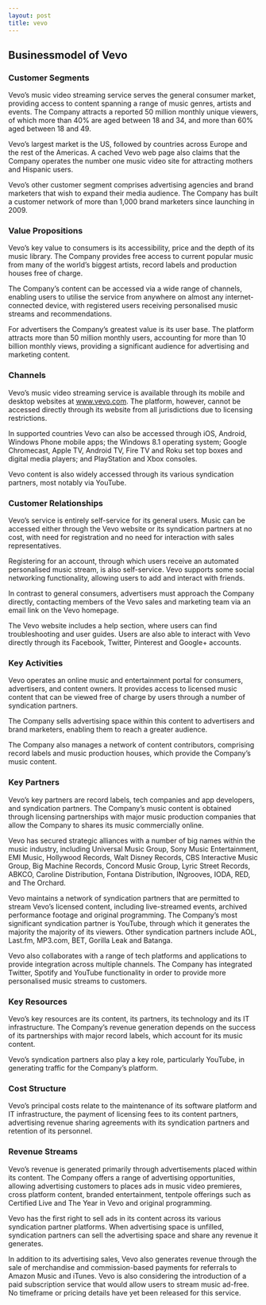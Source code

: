 ```yaml
---
layout: post
title: vevo
---
```


Businessmodel of Vevo
----------------------

### Customer Segments

Vevo’s music video streaming service serves the general consumer market, providing access to content spanning a range of music genres, artists and events. The Company attracts a reported 50 million monthly unique viewers, of which more than 40% are aged between 18 and 34, and more than 60% aged between 18 and 49.

Vevo’s largest market is the US, followed by countries across Europe and the rest of the Americas. A cached Vevo web page also claims that the Company operates the number one music video site for attracting mothers and Hispanic users.

Vevo’s other customer segment comprises advertising agencies and brand marketers that wish to expand their media audience. The Company has built a customer network of more than 1,000 brand marketers since launching in 2009.

### Value Propositions

Vevo’s key value to consumers is its accessibility, price and the depth of its music library. The Company provides free access to current popular music from many of the world’s biggest artists, record labels and production houses free of charge.

The Company’s content can be accessed via a wide range of channels, enabling users to utilise the service from anywhere on almost any internet-connected device, with registered users receiving personalised music streams and recommendations.

For advertisers the Company’s greatest value is its user base. The platform attracts more than 50 million monthly users, accounting for more than 10 billion monthly views, providing a significant audience for advertising and marketing content.

### Channels

Vevo’s music video streaming service is available through its mobile and desktop websites at www.vevo.com. The platform, however, cannot be accessed directly through its website from all jurisdictions due to licensing restrictions.

In supported countries Vevo can also be accessed through iOS, Android, Windows Phone mobile apps; the Windows 8.1 operating system; Google Chromecast, Apple TV, Android TV, Fire TV and Roku set top boxes and digital media players; and PlayStation and Xbox consoles.

Vevo content is also widely accessed through its various syndication partners, most notably via YouTube.

### Customer Relationships

Vevo’s service is entirely self-service for its general users. Music can be accessed either through the Vevo website or its syndication partners at no cost, with need for registration and no need for interaction with sales representatives.

Registering for an account, through which users receive an automated personalised music stream, is also self-service. Vevo supports some social networking functionality, allowing users to add and interact with friends.

In contrast to general consumers, advertisers must approach the Company directly, contacting members of the Vevo sales and marketing team via an email link on the Vevo homepage.

The Vevo website includes a help section, where users can find troubleshooting and user guides. Users are also able to interact with Vevo directly through its Facebook, Twitter, Pinterest and Google+ accounts.

### Key Activities

Vevo operates an online music and entertainment portal for consumers, advertisers, and content owners. It provides access to licensed music content that can be viewed free of charge by users through a number of syndication partners.

The Company sells advertising space within this content to advertisers and brand marketers, enabling them to reach a greater audience.

The Company also manages a network of content contributors, comprising record labels and music production houses, which provide the Company’s music content.

### Key Partners

Vevo’s key partners are record labels, tech companies and app developers, and syndication partners. The Company’s music content is obtained through licensing partnerships with major music production companies that allow the Company to shares its music commercially online.

Vevo has secured strategic alliances with a number of big names within the music industry, including Universal Music Group, Sony Music Entertainment, EMI Music, Hollywood Records, Walt Disney Records, CBS Interactive Music Group, Big Machine Records, Concord Music Group, Lyric Street Records, ABKCO, Caroline Distribution, Fontana Distribution, INgrooves, IODA, RED, and The Orchard.

Vevo maintains a network of syndication partners that are permitted to stream Vevo’s licensed content, including live-streamed events, archived performance footage and original programming. The Company’s most significant syndication partner is YouTube, through which it generates the majority the majority of its viewers. Other syndication partners include AOL, Last.fm, MP3.com, BET, Gorilla Leak and Batanga.

Vevo also collaborates with a range of tech platforms and applications to provide integration across multiple channels. The Company has integrated Twitter, Spotify and YouTube functionality in order to provide more personalised music streams to customers.

### Key Resources

Vevo’s key resources are its content, its partners, its technology and its IT infrastructure. The Company’s revenue generation depends on the success of its partnerships with major record labels, which account for its music content.

Vevo’s syndication partners also play a key role, particularly YouTube, in generating traffic for the Company’s platform.

### Cost Structure

Vevo’s principal costs relate to the maintenance of its software platform and IT infrastructure, the payment of licensing fees to its content partners, advertising revenue sharing agreements with its syndication partners and retention of its personnel.

### Revenue Streams

Vevo’s revenue is generated primarily through advertisements placed within its content. The Company offers a range of advertising opportunities, allowing advertising customers to places ads in music video premieres, cross platform content, branded entertainment, tentpole offerings such as Certified Live and The Year in Vevo and original programming.

Vevo has the first right to sell ads in its content across its various syndication partner platforms. When advertising space is unfilled, syndication partners can sell the advertising space and share any revenue it generates.

In addition to its advertising sales, Vevo also generates revenue through the sale of merchandise and commission-based payments for referrals to Amazon Music and iTunes. Vevo is also considering the introduction of a paid subscription service that would allow users to stream music ad-free. No timeframe or pricing details have yet been released for this service.

